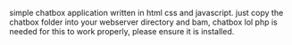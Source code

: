 simple chatbox application written in html css and javascript.
just copy the chatbox folder into your webserver directory and bam, chatbox lol
php is needed for this to work properly, please ensure it is installed.

